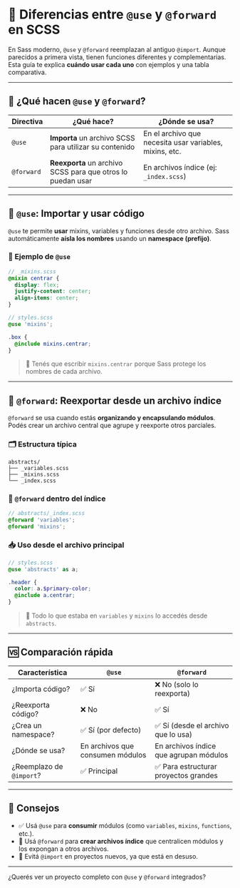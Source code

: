 
# 🔄 Diferencias entre `@use` y `@forward` en SCSS

En Sass moderno, `@use` y `@forward` reemplazan al antiguo `@import`. Aunque parecidos a primera vista, tienen funciones diferentes y complementarias. Esta guía te explica **cuándo usar cada uno** con ejemplos y una tabla comparativa.

---

## 🎯 ¿Qué hacen `@use` y `@forward`?

| Directiva  | ¿Qué hace?                                                  | ¿Dónde se usa?             |
|------------|--------------------------------------------------------------|-----------------------------|
| `@use`     | **Importa** un archivo SCSS para utilizar su contenido       | En el archivo que necesita usar variables, mixins, etc. |
| `@forward` | **Reexporta** un archivo SCSS para que otros lo puedan usar | En archivos índice (ej: `_index.scss`) |

---

## 🧩 `@use`: Importar y usar código

`@use` te permite **usar** mixins, variables y funciones desde otro archivo. Sass automáticamente **aísla los nombres** usando un **namespace (prefijo)**.

### 🧪 Ejemplo de `@use`

```scss
// _mixins.scss
@mixin centrar {
  display: flex;
  justify-content: center;
  align-items: center;
}
```

```scss
// styles.scss
@use 'mixins';

.box {
  @include mixins.centrar;
}
```

> 🧠 Tenés que escribir `mixins.centrar` porque Sass protege los nombres de cada archivo.

---

## 🔁 `@forward`: Reexportar desde un archivo índice

`@forward` se usa cuando estás **organizando y encapsulando módulos**. Podés crear un archivo central que agrupe y reexporte otros parciales.

### 🗂️ Estructura típica

```
abstracts/
├── _variables.scss
├── _mixins.scss
└── _index.scss
```

### 🔁 `@forward` dentro del índice

```scss
// abstracts/_index.scss
@forward 'variables';
@forward 'mixins';
```

### 📥 Uso desde el archivo principal

```scss
// styles.scss
@use 'abstracts' as a;

.header {
  color: a.$primary-color;
  @include a.centrar;
}
```

> 🎯 Todo lo que estaba en `variables` y `mixins` lo accedés desde `abstracts`.

---

## 🆚 Comparación rápida

| Característica           | `@use`                         | `@forward`                              |
|--------------------------|---------------------------------|------------------------------------------|
| ¿Importa código?         | ✅ Sí                          | ❌ No (solo lo reexporta)               |
| ¿Reexporta código?       | ❌ No                          | ✅ Sí                                    |
| ¿Crea un namespace?      | ✅ Sí (por defecto)            | ✅ Sí (desde el archivo que lo usa)      |
| ¿Dónde se usa?           | En archivos que consumen módulos | En archivos índice que agrupan módulos  |
| ¿Reemplazo de `@import`? | ✅ Principal                   | ✅ Para estructurar proyectos grandes    |

---

## 🧠 Consejos

- ✅ Usá `@use` para **consumir** módulos (como `variables`, `mixins`, `functions`, etc.).
- 🧩 Usá `@forward` para **crear archivos índice** que centralicen módulos y los expongan a otros archivos.
- 🛑 Evitá `@import` en proyectos nuevos, ya que está en desuso.

---

¿Querés ver un proyecto completo con `@use` y `@forward` integrados?
